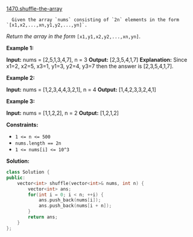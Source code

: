 [1470.shuffle-the-array](https://leetcode.com/problems/shuffle-the-array/)  

      Given the array `nums` consisting of `2n` elements in the form `[x1,x2,...,xn,y1,y2,...,yn]`.

_Return the array in the form_ `[x1,y1,x2,y2,...,xn,yn]`.

**Example 1:**

**Input:** nums = \[2,5,1,3,4,7\], n = 3
**Output:** \[2,3,5,4,1,7\] 
**Explanation:** Since x1\=2, x2\=5, x3\=1, y1\=3, y2\=4, y3\=7 then the answer is \[2,3,5,4,1,7\].

**Example 2:**

**Input:** nums = \[1,2,3,4,4,3,2,1\], n = 4
**Output:** \[1,4,2,3,3,2,4,1\]

**Example 3:**

**Input:** nums = \[1,1,2,2\], n = 2
**Output:** \[1,2,1,2\]

**Constraints:**

*   `1 <= n <= 500`
*   `nums.length == 2n`
*   `1 <= nums[i] <= 10^3`  



**Solution:**  

```cpp
class Solution {
public:
    vector<int> shuffle(vector<int>& nums, int n) {
        vector<int> ans;
        for(int i = 0; i < n; ++i) {
            ans.push_back(nums[i]);
            ans.push_back(nums[i + n]);
        }
        return ans;
    }
};
```
      